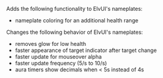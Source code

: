 Adds the following functionality to ElvUI's nameplates:
- nameplate coloring for an additional health range

Changes the following behavior of ElvUI's nameplates:
- removes glow for low health
- faster appearance of target indicator after target change
- faster update for mouseover alpha
- faster update frequency (5/s to 10/s)
- aura timers show decimals when < 5s instead of 4s
